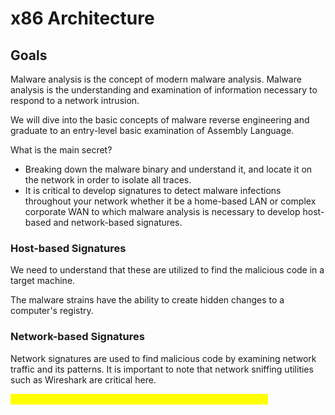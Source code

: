 # x86 Architecture

## Goals

Malware analysis is the concept of modern malware analysis. Malware analysis is the understanding and examination of information necessary to respond to a network intrusion.

We will dive into the basic concepts of malware reverse engineering and graduate to an entry-level basic examination of Assembly Language.

What is the main secret?&#x20;

* Breaking down the malware binary and understand it, and locate it on the network in order to isolate all traces.
* It is critical to develop signatures to detect malware infections throughout your network whether it be a home-based LAN or complex corporate WAN to which malware analysis is necessary to develop host-based and network-based signatures.

### Host-based Signatures

We need to understand that these are utilized to find the malicious code in a target machine.

The malware strains have the ability to create hidden changes to a computer's registry.

### Network-based Signatures

Network signatures are used to find malicious code by examining network traffic and its patterns. It is important to note that network sniffing utilities such as Wireshark are critical here.

<mark style="color:yellow;">The next step is to identify what the malware is actually doing.</mark>
